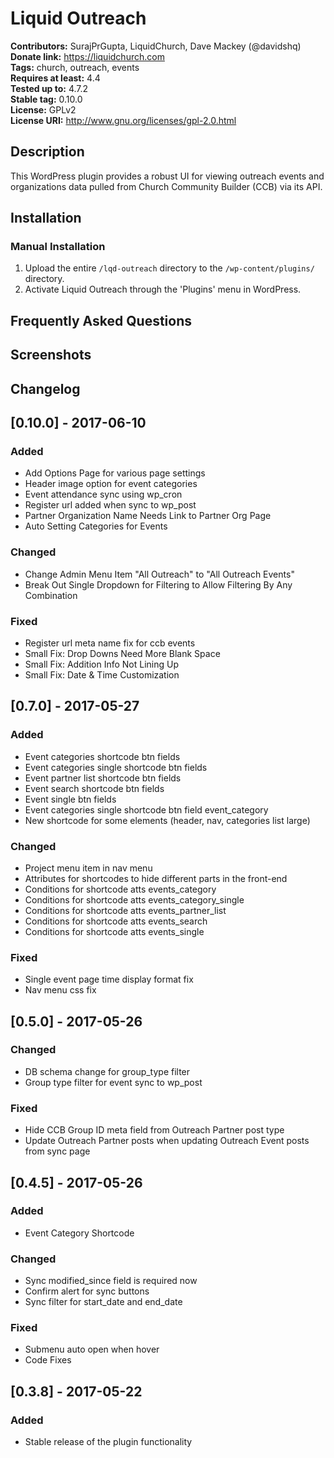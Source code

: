 # Liquid Outreach #
**Contributors:**      SurajPrGupta, LiquidChurch, Dave Mackey (@davidshq)  
**Donate link:**       https://liquidchurch.com  
**Tags:**              church, outreach, events  
**Requires at least:** 4.4  
**Tested up to:**      4.7.2  
**Stable tag:**        0.10.0  
**License:**           GPLv2  
**License URI:**       http://www.gnu.org/licenses/gpl-2.0.html  

## Description ##

This WordPress plugin provides a robust UI for viewing outreach events and organizations data pulled from Church 
Community Builder (CCB) via its API.

## Installation ##

### Manual Installation ###

1. Upload the entire `/lqd-outreach` directory to the `/wp-content/plugins/` directory.
2. Activate Liquid Outreach through the 'Plugins' menu in WordPress.

## Frequently Asked Questions ##


## Screenshots ##


## Changelog ##

## [0.10.0] - 2017-06-10
### Added
- Add Options Page for various page settings
- Header image option for event categories
- Event attendance sync using wp_cron
- Register url added when sync to wp_post
- Partner Organization Name Needs Link to Partner Org Page
- Auto Setting Categories for Events

### Changed
- Change Admin Menu Item "All Outreach" to "All Outreach Events"
- Break Out Single Dropdown for Filtering to Allow Filtering By Any Combination

### Fixed
- Register url meta name fix for ccb events
- Small Fix: Drop Downs Need More Blank Space
- Small Fix: Addition Info Not Lining Up
- Small Fix: Date & Time Customization

## [0.7.0] - 2017-05-27
### Added
- Event categories shortcode btn fields
- Event categories single shortcode btn fields
- Event partner list shortcode btn fields
- Event search shortcode btn fields
- Event single btn fields
- Event categories single shortcode btn field event_category
- New shortcode for some elements (header, nav, categories list large)

### Changed
- Project menu item in nav menu
- Attributes for shortcodes to hide different parts in the front-end
- Conditions for shortcode atts events_category
- Conditions for shortcode atts events_category_single
- Conditions for shortcode atts events_partner_list
- Conditions for shortcode atts events_search
- Conditions for shortcode atts events_single

### Fixed
- Single event page time display format fix
- Nav menu css fix

## [0.5.0] - 2017-05-26
### Changed
- DB schema change for group_type filter
- Group type filter for event sync to wp_post

### Fixed
- Hide CCB Group ID meta field from Outreach Partner post type
- Update Outreach Partner posts when updating Outreach Event posts from sync page

## [0.4.5] - 2017-05-26
### Added
- Event Category Shortcode

### Changed
- Sync modified_since field is required now
- Confirm alert for sync buttons
- Sync filter for start_date and end_date

### Fixed
- Submenu auto open when hover
- Code Fixes

## [0.3.8] - 2017-05-22
### Added
- Stable release of the plugin functionality